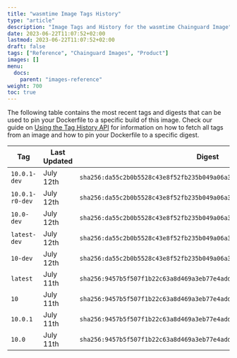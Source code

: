 ```yaml
---
title: "wasmtime Image Tags History"
type: "article"
description: "Image Tags and History for the wasmtime Chainguard Image"
date: 2023-06-22T11:07:52+02:00
lastmod: 2023-06-22T11:07:52+02:00
draft: false
tags: ["Reference", "Chainguard Images", "Product"]
images: []
menu:
  docs:
    parent: "images-reference"
weight: 700
toc: true
---
```


The following table contains the most recent tags and digests that can be used to pin your Dockerfile to a specific build of this image. Check our guide on [Using the Tag History API](/chainguard/chainguard-images/using-the-tag-history-api/) for information on how to fetch all tags from an image and how to pin your Dockerfile to a specific digest.

| Tag             | Last Updated | Digest                                                                    |
|-----------------|--------------|---------------------------------------------------------------------------|
| `10.0.1-dev`    | July 12th    | `sha256:da55c2b0b5528c43e8f52fb235b049a06a3c05706c4c4d28018579cb12de5146` |
| `10.0.1-r0-dev` | July 12th    | `sha256:da55c2b0b5528c43e8f52fb235b049a06a3c05706c4c4d28018579cb12de5146` |
| `10.0-dev`      | July 12th    | `sha256:da55c2b0b5528c43e8f52fb235b049a06a3c05706c4c4d28018579cb12de5146` |
| `latest-dev`    | July 12th    | `sha256:da55c2b0b5528c43e8f52fb235b049a06a3c05706c4c4d28018579cb12de5146` |
| `10-dev`        | July 12th    | `sha256:da55c2b0b5528c43e8f52fb235b049a06a3c05706c4c4d28018579cb12de5146` |
| `latest`        | July 11th    | `sha256:9457b5f507f1b22c63a8d469a3eb77e4add0bf2d66ffa3279dbb5a6808e31ea8` |
| `10`            | July 11th    | `sha256:9457b5f507f1b22c63a8d469a3eb77e4add0bf2d66ffa3279dbb5a6808e31ea8` |
| `10.0.1`        | July 11th    | `sha256:9457b5f507f1b22c63a8d469a3eb77e4add0bf2d66ffa3279dbb5a6808e31ea8` |
| `10.0`          | July 11th    | `sha256:9457b5f507f1b22c63a8d469a3eb77e4add0bf2d66ffa3279dbb5a6808e31ea8` |
